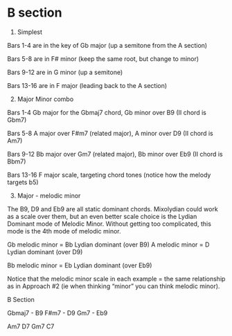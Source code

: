 # B section

1. Simplest

Bars 1-4 are in the key of Gb major (up a semitone from the A section)

Bars 5-8 are in F# minor (keep the same root, but change to minor)

Bars 9-12 are in G minor (up a semitone)

Bars 13-16 are in F major (leading back to the A section)

2. Major Minor combo

Bars 1-4
Gb major for the Gbmaj7 chord, Gb minor over B9 (II chord is Gbm7)

Bars 5-8
A major over F#m7 (related major), A minor over D9 (II chord is Am7)

Bars 9-12
Bb major over Gm7 (related major), Bb minor over Eb9 (II chord is Bbm7)

Bars 13-16
F major scale, targeting chord tones (notice how the melody targets b5)

3. Major - melodic minor

The B9, D9 and Eb9 are all static dominant chords. Mixolydian could work as a scale over them, but an even better scale choice is the Lydian Dominant mode of Melodic Minor.
Without getting too complicated, this mode is the 4th mode of melodic minor.

Gb melodic minor = Bb Lydian dominant (over B9) A melodic minor = D Lydian dominant (over D9)

Bb melodic minor = Eb Lydian dominant (over Eb9)

Notice that the melodic minor scale in each example = the same relationship as in Approach #2 (ie when thinking “minor” you can think melodic minor).

B Section

Gbmaj7 - B9
F#m7 - D9
Gm7 - Eb9

Am7 D7 Gm7 C7
